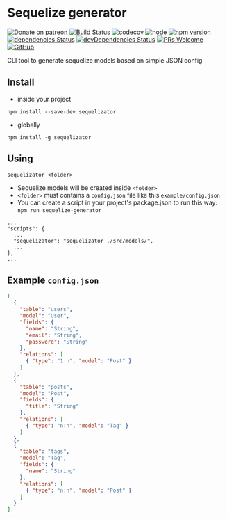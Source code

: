 
# Sequelize generator

[![Donate on patreon](https://img.shields.io/badge/donate-patreon-F96854.svg)](https://patreon.com/jwebcoder)
[![Build Status][travis-badge]][travis]
[![codecov][codecov-badge]][codecov]
![node][node]
[![npm version][npm-badge]][npm]
[![dependencies Status][dependencies-badge]][dependencies]
[![devDependencies Status][dev-dependencies-badge]][dev-dependencies]
[![PRs Welcome][prs-badge]][prs]
[![GitHub][license-badge]][license]

CLI tool to generate sequelize models based on simple JSON config

## Install

* inside your project 

```
npm install --save-dev sequelizator
```

* globally

```
npm install -g sequelizator
```

## Using

```
sequelizator <folder>
```

* Sequelize models will be created inside `<folder>`
* `<folder>` must contains a `config.json` file like this `example/config.json`
* You can create a script in your project's package.json to run this way: `npm run sequelize-generator`

```
...
"scripts": {
  ...
  "sequelizator": "sequelizator ./src/models/",
  ...
},
...
```

## Example `config.json`

```json
[
  {
    "table": "users",
    "model": "User",
    "fields": {
      "name": "String",
      "email": "String",
      "password": "String"
    },
    "relations": [
      { "type": "1:n", "model": "Post" }
    ]
  },
  {
    "table": "posts",
    "model": "Post",
    "fields": {
      "title": "String"
    },
    "relations": [
      { "type": "n:n", "model": "Tag" }
    ]
  },
  {
    "table": "tags",
    "model": "Tag",
    "fields": {
      "name": "String"
    },
    "relations": [
      { "type": "n:n", "model": "Post" }
    ]
  }
]
```


[travis-badge]: https://travis-ci.com/joaogsleite/sequelizator.svg?branch=master
[travis]: https://travis-ci.com/joaogsleite/sequelizator

[codecov-badge]: https://codecov.io/gh/joaogsleite/sequelizator/branch/master/graph/badge.svg
[codecov]: https://codecov.io/gh/joaogsleite/sequelizator

[node]: https://img.shields.io/node/v/sequelizator.svg

[npm-badge]: https://badge.fury.io/js/sequelizator.svg
[npm]: https://badge.fury.io/js/sequelizator

[dependencies-badge]: https://david-dm.org/joaogsleite/sequelizator/status.svg
[dependencies]: https://david-dm.org/joaogsleite/sequelizator

[dev-dependencies-badge]: https://david-dm.org/joaogsleite/sequelizator/dev-status.svg
[dev-dependencies]: https://david-dm.org/joaogsleite/sequelizator?type=dev

[prs-badge]: https://img.shields.io/badge/PRs-welcome-brightgreen.svg
[prs]: http://makeapullrequest.com

[license-badge]: https://img.shields.io/github/license/joaogsleite/sequelizator.svg
[license]: https://github.com/joaogsleite/sequelizator/blob/master/LICENSE
